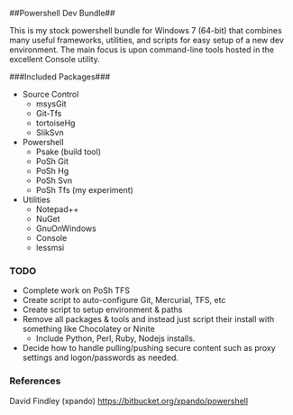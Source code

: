 ﻿##Powershell Dev Bundle##

This is my stock powershell bundle for Windows 7 (64-bit) that combines many useful frameworks, utilities, and scripts for easy setup of a new dev environment.   The main focus is upon command-line tools hosted in the excellent Console utility.

###Included Packages###

- Source Control
	- msysGit
	- Git-Tfs
	- tortoiseHg
	- SlikSvn
- Powershell
	- Psake (build tool)
	- PoSh Git
	- PoSh Hg
	- PoSh Svn 
	- PoSh Tfs (my experiment)
- Utilities
	- Notepad++
	- NuGet
	- GnuOnWindows
	- Console
	- lessmsi

### TODO ###

- Complete work on PoSh TFS
- Create script to auto-configure Git, Mercurial, TFS, etc
- Create script to setup environment & paths
- Remove all packages & tools and instead just script their install with something like Chocolatey or Ninite
	- Include Python, Perl, Ruby, Nodejs installs.
- Decide how to handle pulling/pushing secure content such as proxy settings and logon/passwords as needed.
	
### References ###
David Findley (xpando) https://bitbucket.org/xpando/powershell

